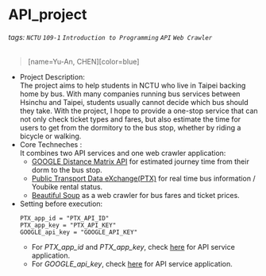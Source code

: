 # API_project
###### tags: `NCTU` `109-1` `Introduction to Programming` `API` `Web Crawler`
> [name=Yu-An, CHEN][color=blue]

* Project Description:  
The project aims to help students in NCTU who live in Taipei backing home by bus. With many companies running bus services between Hsinchu and Taipei, students usually cannot decide which bus should they take. With the project, I hope to provide a one-stop service that can not only check ticket types and fares, but also estimate the time for users to get from the dormitory to the bus stop, whether by riding a bicycle or walking. 
* Core Techneches :  
It combines two API services and one web crawler application:  
    * [GOOGLE Distance Matrix API](https://developers.google.com/maps/documentation/distance-matrix/overview) for estimated journey time from their dorm to the bus stop.
    * [Public Transport Data eXchange(PTX)](https://ptx.transportdata.tw/PTX/) for real time bus information / Youbike rental status. 
    * [Beautiful Soup](https://www.crummy.com/software/BeautifulSoup/bs4/doc/) as a web crawler for bus fares and ticket prices.
* Setting before execution:
    ```python=12
    PTX_app_id = "PTX_API_ID"
    PTX_app_key = "PTX_API_KEY"
    GOOGLE_api_key = "GOOGLE_API_KEY"
    ```
    * For *PTX_app_id* and *PTX_app_key*, check [here](https://docs.google.com/viewer?url=https://github.com/ptxmotc/PTXWebTest/blob/master/member/PTX%E5%B9%B3%E8%87%BA%E5%B0%8E%E5%85%A5API%E6%A9%9F%E5%88%B6%E5%8F%8A%E6%9C%83%E5%93%A1%E7%94%B3%E8%AB%8B%E6%B5%81%E7%A8%8B%E8%AA%AA%E6%98%8E_V3.pdf?raw=true) for API service application.
    * For *GOOGLE_api_key*, check [here](https://www.google.com/url?sa=t&rct=j&q=&esrc=s&source=web&cd=&cad=rja&uact=8&ved=2ahUKEwi-j8XVzY_zAhWeyosBHV3LDX0QFnoECBMQAQ&url=https%3A%2F%2Fconsole.developers.google.com%2Fapis&usg=AOvVaw2K_2CuoYrAwiReqstgD2X4) for API service application.
    